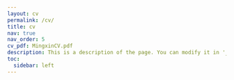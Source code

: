 ```yaml
---
layout: cv
permalink: /cv/
title: cv
nav: true
nav_order: 5
cv_pdf: MingxinCV.pdf
description: This is a description of the page. You can modify it in '_pages/cv.md'. You can also change or remove the top pdf download button.
toc:
  sidebar: left
---
```


